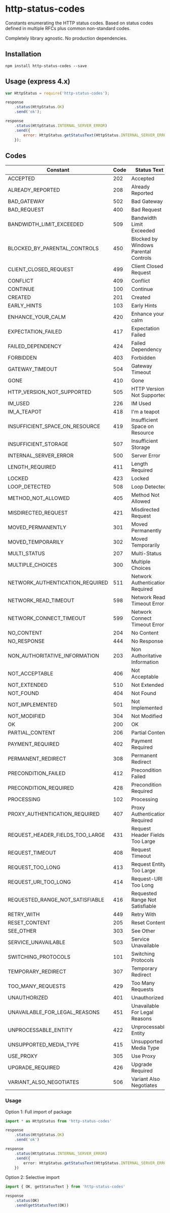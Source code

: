 # http-status-codes

Constants enumerating the HTTP status codes. Based on status codes defined in multiple RFCs plus common non-standard codes.

Completely library agnostic. No production dependencies.

## Installation

```console
npm install http-status-codes --save
```

## Usage (express 4.x)

```javascript
var HttpStatus = require('http-status-codes');

response
	.status(HttpStatus.OK)
	.send('ok');

response
	.status(HttpStatus.INTERNAL_SERVER_ERROR)
	.send({
		error: HttpStatus.getStatusText(HttpStatus.INTERNAL_SERVER_ERROR)
	});
```

## Codes

Constant                            | Code  | Status Text
------------------------------------|-------|-----------------------------------
ACCEPTED                            | 202   | Accepted
ALREADY_REPORTED                    | 208   | Already Reported
BAD_GATEWAY                         | 502   | Bad Gateway
BAD_REQUEST                         | 400   | Bad Request
BANDWIDTH_LIMIT_EXCEEDED            | 509   | Bandwidth Limit Exceeded
BLOCKED_BY_PARENTAL_CONTROLS        | 450   | Blocked by Windows Parental Controls
CLIENT_CLOSED_REQUEST               | 499   | Client Closed Request
CONFLICT                            | 409   | Conflict
CONTINUE                            | 100   | Continue
CREATED                             | 201   | Created
EARLY_HINTS                         | 103   | Early Hints
ENHANCE_YOUR_CALM                   | 420   | Enhance your calm
EXPECTATION_FAILED                  | 417   | Expectation Failed
FAILED_DEPENDENCY                   | 424   | Failed Dependency
FORBIDDEN                           | 403   | Forbidden
GATEWAY_TIMEOUT                     | 504   | Gateway Timeout
GONE                                | 410   | Gone
HTTP_VERSION_NOT_SUPPORTED          | 505   | HTTP Version Not Supported
IM_USED                             | 226   | IM Used
IM_A_TEAPOT                         | 418   | I'm a teapot
INSUFFICIENT_SPACE_ON_RESOURCE      | 419   | Insufficient Space on Resource
INSUFFICIENT_STORAGE                | 507   | Insufficient Storage
INTERNAL_SERVER_ERROR               | 500   | Server Error
LENGTH_REQUIRED                     | 411   | Length Required
LOCKED                              | 423   | Locked
LOOP_DETECTED                       | 508   | Loop Detected
METHOD_NOT_ALLOWED                  | 405   | Method Not Allowed
MISDIRECTED_REQUEST                 | 421   | Misdirected Request
MOVED_PERMANENTLY                   | 301   | Moved Permanently
MOVED_TEMPORARILY                   | 302   | Moved Temporarily
MULTI_STATUS                        | 207   | Multi-Status
MULTIPLE_CHOICES                    | 300   | Multiple Choices
NETWORK_AUTHENTICATION_REQUIRED     | 511   | Network Authentication Required
NETWORK_READ_TIMEOUT                | 598   | Network Read Timeout Error
NETWORK_CONNECT_TIMEOUT             | 599   | Network Connect Timeout Error
NO_CONTENT                          | 204   | No Content
NO_RESPONSE                         | 444   | No Response
NON_AUTHORITATIVE_INFORMATION       | 203   | Non Authoritative Information
NOT_ACCEPTABLE                      | 406   | Not Acceptable
NOT_EXTENDED                        | 510   | Not Extended
NOT_FOUND                           | 404   | Not Found
NOT_IMPLEMENTED                     | 501   | Not Implemented
NOT_MODIFIED                        | 304   | Not Modified
OK                                  | 200   | OK
PARTIAL_CONTENT                     | 206   | Partial Content
PAYMENT_REQUIRED                    | 402   | Payment Required
PERMANENT_REDIRECT                  | 308   | Permanent Redirect
PRECONDITION_FAILED                 | 412   | Precondition Failed
PRECONDITION_REQUIRED               | 428   | Precondition Required
PROCESSING                          | 102   | Processing
PROXY_AUTHENTICATION_REQUIRED       | 407   | Proxy Authentication Required
REQUEST_HEADER_FIELDS_TOO_LARGE     | 431   | Request Header Fields Too Large
REQUEST_TIMEOUT                     | 408   | Request Timeout
REQUEST_TOO_LONG                    | 413   | Request Entity Too Large
REQUEST_URI_TOO_LONG                | 414   | Request-URI Too Long
REQUESTED_RANGE_NOT_SATISFIABLE     | 416   | Requested Range Not Satisfiable
RETRY_WITH                          | 449   | Retry With
RESET_CONTENT                       | 205   | Reset Content
SEE_OTHER                           | 303   | See Other
SERVICE_UNAVAILABLE                 | 503   | Service Unavailable
SWITCHING_PROTOCOLS                 | 101   | Switching Protocols
TEMPORARY_REDIRECT                  | 307   | Temporary Redirect
TOO_MANY_REQUESTS                   | 429   | Too Many Requests
UNAUTHORIZED                        | 401   | Unauthorized
UNAVAILABLE_FOR_LEGAL_REASONS       | 451   | Unavailable For Legal Reasons
UNPROCESSABLE_ENTITY                | 422   | Unprocessable Entity
UNSUPPORTED_MEDIA_TYPE              | 415   | Unsupported Media Type
USE_PROXY                           | 305   | Use Proxy
UPGRADE_REQUIRED                    | 426   | Upgrade Required
VARIANT_ALSO_NEGOTIATES             | 506   | Variant Also Negotiates

### Usage

Option 1: Full import of package

```typescript
import * as HttpStatus from 'http-status-codes'

response
	.status(HttpStatus.OK)
	.send('ok')

response
	.status(HttpStatus.INTERNAL_SERVER_ERROR)
	.send({
		error: HttpStatus.getStatusText(HttpStatus.INTERNAL_SERVER_ERROR)
	})
```

Option 2: Selective import

```typescript
import { OK, getStatusText } from 'http-status-codes'

response
	.status(OK)
	.send(getStatusText(OK))
```
